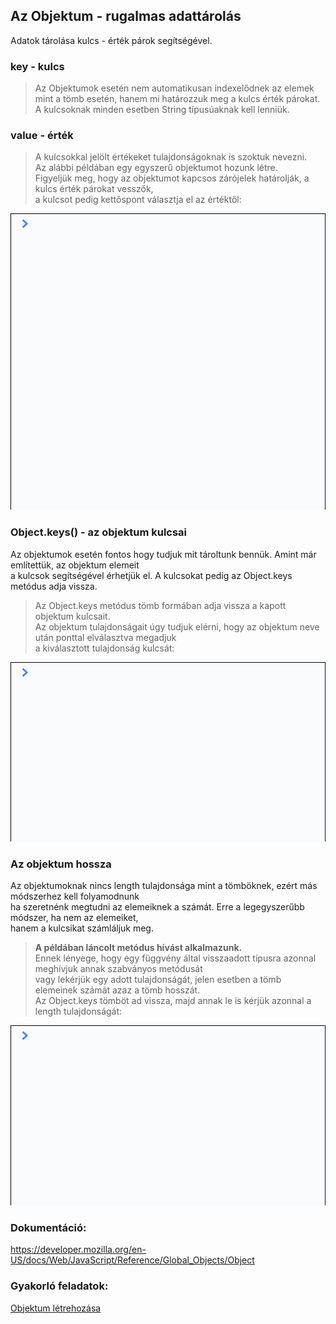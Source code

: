## Az Objektum - rugalmas adattárolás  
Adatok tárolása kulcs - érték párok segítségével.  
  
### key - kulcs  
> Az Objektumok esetén nem automatikusan indexelődnek az elemek mint a tömb esetén, hanem mi határozzuk meg a kulcs érték párokat.  
A kulcsoknak minden esetben String típusúaknak kell lenniük.  
  
### value - érték  
> A kulcsokkal jelölt értékeket tulajdonságoknak is szoktuk nevezni.  
Az alábbi példában egy egyszerű objektumot hozunk létre.  
Figyeljük meg, hogy az objektumot kapcsos zárójelek határolják, a kulcs érték párokat vesszők,  
a kulcsot pedig kettőspont választja el az értéktől:  
  
![Objektum létrehozása](/docs/basic/week1/image/variable_types_object_definition.gif)  
  
### Object.keys() - az objektum kulcsai  
Az objektumok esetén fontos hogy tudjuk mit tároltunk bennük. Amint már említettük, az objektum elemeit  
a kulcsok segítségével érhetjük el. A kulcsokat pedig az Object.keys metódus adja vissza.  
> Az Object.keys metódus tömb formában adja vissza a kapott objektum kulcsait.  
Az objektum tulajdonságait úgy tudjuk elérni, hogy az objektum neve után ponttal elválasztva megadjuk  
a kiválasztott tulajdonság kulcsát:  
  
![Objektum kulcsok](/docs/basic/week1/image/variable_types_object_methods_keys.gif)  
  
### Az objektum hossza  
Az objektumoknak nincs length tulajdonsága mint a tömböknek, ezért más módszerhez kell folyamodnunk  
ha szeretnénk megtudni az elemeiknek a számát. Erre a legegyszerűbb módszer, ha nem az elemeiket,  
hanem a kulcsikat számláljuk meg.  
> __A példában láncolt metódus hívást alkalmazunk.__  
Ennek lényege, hogy egy függvény által visszaadott típusra azonnal meghívjuk annak szabványos metódusát  
vagy lekérjük egy adott tulajdonságát, jelen esetben a tömb elemeinek számát azaz a tömb hosszát.  
Az Object.keys tömböt ad vissza, majd annak le is kérjük azonnal a length tulajdonságát:  
  
![Objektum kulcsok](/docs/basic/week1/image/variable_types_object_length.gif)  
  
### Dokumentáció: 
https://developer.mozilla.org/en-US/docs/Web/JavaScript/Reference/Global_Objects/Object  
  
### Gyakorló feladatok:
<a href="http://37.139.16.100:3333/practice/basic/week2/10_variable_types_object" target="_blank">Objektum létrehozása</a>  
  
